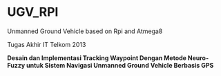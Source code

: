 # UGV_RPI
Unmanned Ground Vehicle based on Rpi and Atmega8

Tugas Akhir IT Telkom 2013

<b>Desain dan Implementasi Tracking Waypoint Dengan Metode 
Neuro-Fuzzy untuk Sistem Navigasi Unmanned
Ground Vehicle Berbasis GPS</b>

